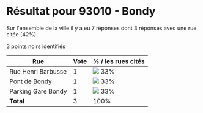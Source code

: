 # Résultat pour 93010 - Bondy

Sur l'ensemble de la ville il y a eu 7 réponses dont 3 réponses avec une rue citée (42%)

3 points noirs identifiés

| Rue | Vote | % / les rues cités|
|-----|------|-------------------|
| Rue Henri Barbusse | 1 | <img src="../../img/bar_33.gif" />&nbsp;33%|
| Pont de Bondy | 1 | <img src="../../img/bar_33.gif" />&nbsp;33%|
| Parking Gare Bondy | 1 | <img src="../../img/bar_33.gif" />&nbsp;33%|
| **Total** | 3 | 100%|
